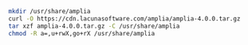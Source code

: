 ﻿```sh
mkdir /usr/share/amplia
curl -O https://cdn.lacunasoftware.com/amplia/amplia-4.0.0.tar.gz
tar xzf amplia-4.0.0.tar.gz -C /usr/share/amplia
chmod -R a=,u+rwX,go+rX /usr/share/amplia
```
